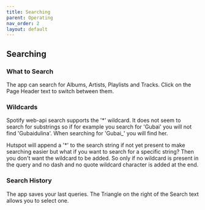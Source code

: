 ```yaml
---
title: Searching
parent: Operating
nav_order: 2
layout: default
---
```

## Searching

### What to Search
The app can search for Albums, Artists, Playlists and Tracks. Click on the Page Header text to switch between them.

### Wildcards
Spotify web-api search supports the '*' wildcard. It does not seem to search for substrings so if for example you search for 'Gubai' you will not find 'Gubaidulina'. When searching for 'Gubai_' you will find her.

Hutspot will append a '*' to the search string if not yet present to make searching easier but what if you want to search for a specific string? Then you don't want the wildcard to be added. So only if no wildcard is present in the query and no dash and no quote wildcard character is added at the end.

### Search History
The app saves your last queries. The Triangle on the right of the Search text allows you to select one.

